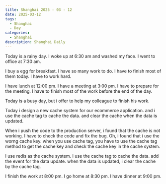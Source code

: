 ```yaml
---
title: Shanghai 2025 - 03 - 12
date: 2025-03-12
tags:
  - Shanghai
  - Day
categories:
  - Shanghai
description: Shanghai Daily
---
```


Today is a rainy day. I woke up at 6:30 am and washed my face. I went to office at 7:30 am. 

I buy a egg for breakfast. I have so many work to do. I have to finish most of them today. I have to work hard.

I have lunch at 12:00 pm. I have a meeting at 3:00 pm. I have to prepare for the meeting. I have to finish most of the work before the end of the day.

Today is a busy day, but i offer to help my colleague to finish his work. 

Today i design a new cache system for our ecommerce application. and i use the cache tag to cache the data. and clear the cache when the data is updated.

When i push the code to the production server, i found that the cache is not working. I have to check the code and fix the bug. Oh, i found that i use the worng cache key. when you use cache tag, you have to use the cache tag method to get the cache key and check the cache key in the cache system.

I use redis as the cache system. I use the cache tag to cache the data. add the event for the data update. when the data is updated, i clear the cache by the cache tag.

I finish the work at 8:00 pm. I go home at 8:30 pm. I have dinner at 9:00 pm. 